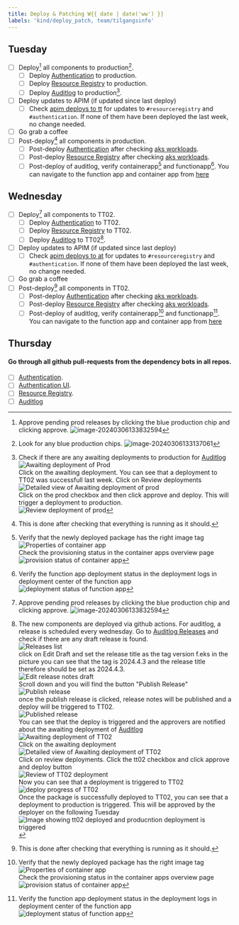 ```yaml
---
title: Deploy & Patching W{{ date | date('ww') }}
labels: 'kind/deploy_patch, team/tilgangsinfo'
---
```

## Tuesday

- [ ] Deploy[^1] all components to production[^2].
  - [ ] Deploy [Authentication] to production.
  - [ ] Deploy [Resource Registry] to production.
  - [ ] Deploy [Auditlog] to production[^4].
- [ ] Deploy updates to APIM (if updated since last deploy)
  - [ ] Check [apim deploys to tt](https://dev.azure.com/brreg/altinn-studio-ops/_build?definitionId=125) for updates to `#resourceregistry` and `#authentication`. If none of them have been deployed the last week, no change needed.
- [ ] Go grab a coffee
- [ ] Post-deploy[^3] all components in production.
  - [ ] Post-deploy [Authentication] after checking [aks workloads](https://portal.azure.com/#view/Microsoft_Azure_ContainerService/AksK8ResourceMenuBlade/~/overview-DaemonSet/aksClusterId/%2Fsubscriptions%2F1ab2d164-1861-4ff8-be8c-069c3ee3b70a%2FresourceGroups%2Faltinnplatform-prod-rg%2Fproviders%2FMicrosoft.ContainerService%2FmanagedClusters%2Fplatform-prod-01-aks/resource~/%7B%22kind%22%3A%22DaemonSet%22%2C%22metadata%22%3A%7B%22name%22%3A%22altinn-authentication%22%2C%22namespace%22%3A%22default%22%2C%22uid%22%3A%225cbb20dd-8091-40a3-8b6f-215dc83663f7%22%7D%2C%22spec%22%3A%7B%22selector%22%3A%7B%22matchLabels%22%3A%7B%22app%22%3A%22altinn-authentication%22%2C%22release%22%3A%22altinn-authentication%22%7D%7D%7D%7D).
  - [ ] Post-deploy [Resource Registry] after checking [aks workloads](https://portal.azure.com/#view/Microsoft_Azure_ContainerService/AksK8ResourceMenuBlade/~/overview-DaemonSet/aksClusterId/%2Fsubscriptions%2F1ab2d164-1861-4ff8-be8c-069c3ee3b70a%2FresourceGroups%2Faltinnplatform-prod-rg%2Fproviders%2FMicrosoft.ContainerService%2FmanagedClusters%2Fplatform-prod-01-aks/resource~/%7B%22kind%22%3A%22DaemonSet%22%2C%22metadata%22%3A%7B%22name%22%3A%22altinn-resource-registry%22%2C%22namespace%22%3A%22default%22%2C%22uid%22%3A%2228ea9595-db6c-4b9a-af6d-f3597bdec99d%22%7D%2C%22spec%22%3A%7B%22selector%22%3A%7B%22matchLabels%22%3A%7B%22app%22%3A%22altinn-resource-registry%22%2C%22release%22%3A%22altinn-resource-registry%22%7D%7D%7D%7D).
  - [ ] Post-deploy of auditlog, verify containerapp[^6] and functionapp[^7]. You can navigate to the function app and container app from [here](https://portal.azure.com/#@ai-dev.no/resource/subscriptions/dd6d3e08-a70f-4f71-8847-781ddc5d8468/resourceGroups/auditlog-prod-rg/overview)

## Wednesday

- [ ] Deploy[^1] all components to TT02.
  - [ ] Deploy [Authentication] to TT02.
  - [ ] Deploy [Resource Registry] to TT02.
  - [ ] Deploy [Auditlog][Auditlog Releases] to TT02[^5].
- [ ] Deploy updates to APIM (if updated since last deploy)
  - [ ] Check [apim deploys to at](https://dev.azure.com/brreg/altinn-studio-ops/_build?definitionId=124) for updates to `#resourceregistry` and `#authentication`. If none of them have been deployed the last week, no change needed.
- [ ] Go grab a coffee
- [ ] Post-deploy[^3] all components in TT02.
  - [ ] Post-deploy [Authentication] after checking [aks workloads](https://portal.azure.com/#view/Microsoft_Azure_ContainerService/AksK8ResourceMenuBlade/~/overview-DaemonSet/aksClusterId/%2Fsubscriptions%2Fdd6d3e08-a70f-4f71-8847-781ddc5d8468%2FresourceGroups%2Faltinnplatform-tt02-rg%2Fproviders%2FMicrosoft.ContainerService%2FmanagedClusters%2Fplatform-tt02-02-aks/resource~/%7B%22kind%22%3A%22DaemonSet%22%2C%22metadata%22%3A%7B%22name%22%3A%22altinn-authentication%22%2C%22namespace%22%3A%22default%22%2C%22uid%22%3A%2230435626-9bfa-4c59-8982-2c67f5e12236%22%7D%2C%22spec%22%3A%7B%22selector%22%3A%7B%22matchLabels%22%3A%7B%22app%22%3A%22altinn-authentication%22%2C%22release%22%3A%22altinn-authentication%22%7D%7D%7D%7D).
  - [ ] Post-deploy [Resource Registry] after checking [aks workloads](https://portal.azure.com/#view/Microsoft_Azure_ContainerService/AksK8ResourceMenuBlade/~/overview-DaemonSet/aksClusterId/%2Fsubscriptions%2Fdd6d3e08-a70f-4f71-8847-781ddc5d8468%2FresourceGroups%2Faltinnplatform-tt02-rg%2Fproviders%2FMicrosoft.ContainerService%2FmanagedClusters%2Fplatform-tt02-02-aks/resource~/%7B%22kind%22%3A%22DaemonSet%22%2C%22metadata%22%3A%7B%22name%22%3A%22altinn-resource-registry%22%2C%22namespace%22%3A%22default%22%2C%22uid%22%3A%228a2dca87-471b-47a8-899c-817b6fd7ea70%22%7D%2C%22spec%22%3A%7B%22selector%22%3A%7B%22matchLabels%22%3A%7B%22app%22%3A%22altinn-resource-registry%22%2C%22release%22%3A%22altinn-resource-registry%22%7D%7D%7D%7D).
  - [ ] Post-deploy of auditlog, verify containerapp[^6] and functionapp[^7]. You can navigate to the function app and container app from [here](https://portal.azure.com/#@ai-dev.no/resource/subscriptions/dd6d3e08-a70f-4f71-8847-781ddc5d8468/resourceGroups/auditlog-prod-rg/overview)

## Thursday

#### Go through all github pull-requests from the dependency bots in all repos.

- [ ] [Authentication](https://github.com/Altinn/altinn-authentication).
- [ ] [Authentication UI](https://github.com/Altinn/altinn-authentication-frontend).
- [ ] [Resource Registry](https://github.com/Altinn/altinn-resource-registry).
- [ ] [Auditlog](https://github.com/Altinn/altinn-auth-audit-log)

[Authentication]: https://dev.azure.com/brreg/altinn-studio/_release?_a=releases&view=all&definitionId=20
[Resource Registry]: https://dev.azure.com/brreg/altinn-studio/_release?_a=releases&view=all&definitionId=36
[Auditlog]: https://github.com/Altinn/altinn-auth-audit-log/actions/workflows/deploy-after-release.yml
[Auditlog Releases]: https://github.com/Altinn/altinn-auth-audit-log/releases

[^1]: Approve pending prod releases by clicking the blue production chip and clicking approve. ![image-20240306133832594](https://raw.githubusercontent.com/Altinn/altinn-authorization/main/.github/images/ado-pending-approval-screen.png)
[^2]: Look for any blue production chips. ![image-20240306133137061](https://raw.githubusercontent.com/Altinn/altinn-authorization/main/.github/images/ado-prod-button.png)  
[^3]: This is done after checking that everything is running as it should.  
[^4]: Check if there are any awaiting deployments to production for [Auditlog]  
![Awaiting deployment of Prod](https://raw.githubusercontent.com/Altinn/altinn-authorization/main/.github/images/awaiting-deploy.png)  
Click on the awaiting deployment. You can see that a deployment to TT02 was successfull last week. Click on Review deployments  
![Detailed view of Awaiting deployment of prod](https://raw.githubusercontent.com/Altinn/altinn-authorization/main/.github/images/awaiting-deploy-prod-detail.png)  
Click on the prod checkbox and then click approve and deploy. This will trigger a deployment to production.  
![Review deployment of prod](https://raw.githubusercontent.com/Altinn/altinn-authorization/main/.github/images/review-deploy-prod.png)  
[^5]: The new components are deployed via github actions. For auditlog, a release is scheduled every wednesday. Go to [Auditlog Releases] and check if there are any draft release is found.  
![Releases list](https://raw.githubusercontent.com/Altinn/altinn-authorization/main/.github/images/release-draft.png)  
click on Edit Draft and set the release title as the tag version f.eks in the picture you can see that the tag is 2024.4.3 and the release title therefore should be set as 2024.4.3.  
![Edit release notes draft](https://raw.githubusercontent.com/Altinn/altinn-authorization/main/.github/images/edit-draft-releasenotes.png)  
Scroll down and you will find the button "Publish Release"  
![Publish release](https://raw.githubusercontent.com/Altinn/altinn-authorization/main/.github/images/publishrelease.png)  
once the publish release is clicked, release notes will be published and a deploy will be triggered to TT02.  
![Published release](https://raw.githubusercontent.com/Altinn/altinn-authorization/main/.github/images/publishedrelease.png)  
You can see that the deploy is triggered and the approvers are notified about the awaiting deployment of [Auditlog]  
![Awaiting deployment of TT02](https://raw.githubusercontent.com/Altinn/altinn-authorization/main/.github/images/awaiting-deploy-tt02.png)  
Click on the awaiting deployment  
![Detailed view of Awaiting deployment of TT02](https://raw.githubusercontent.com/Altinn/altinn-authorization/main/.github/images/awaiting-deploy-tt02-detail.png)  
Click on review deployments. Click the tt02 checkbox and click approve and deploy button  
![Review of TT02 deployment](https://raw.githubusercontent.com/Altinn/altinn-authorization/main/.github/images/review-deploy-tt02.png)  
Now you can see that a deployment is triggered to TT02  
![deploy progress of TT02](https://raw.githubusercontent.com/Altinn/altinn-authorization/main/.github/images/deploy-progress-tt02.png)  
Once the package is successfully deployed to TT02, you can see that a deployment to production is triggered. This will be approved by the deployer on the following Tuesday  
![Image showing tt02 deployed and producntion deployment is triggered](https://raw.githubusercontent.com/Altinn/altinn-authorization/main/.github/images/deploy-prod-triggered.png)  
[^6]: Verify that the newly deployed package has the right image tag ![Properties of container app](https://raw.githubusercontent.com/Altinn/altinn-authorization/main/.github/images/containerapp-props.png)  
Check the provisioning status in the container apps overview page  
![provision status of container app](https://raw.githubusercontent.com/Altinn/altinn-authorization/main/.github/images/containerapp-provision-status.png)  
[^7]: Verify the function app deployment status in the deployment logs in deployment center of the function app  
![deployment status of function app](https://raw.githubusercontent.com/Altinn/altinn-authorization/main/.github/images/functionapp-deploy-status.png)  
